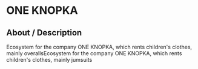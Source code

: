 # ONE KNOPKA

## About / Description
Ecosystem for the company ONE KNOPKA, which rents children's clothes, mainly overallsEcosystem for the company ONE KNOPKA, which rents children's clothes, mainly jumsuits


